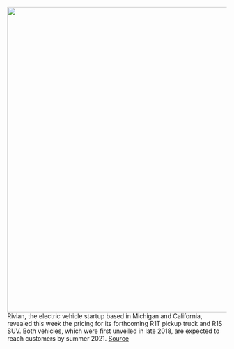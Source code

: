 <img src='https://cdn.vox-cdn.com/thumbor/Juqk1IrMPZrFM7iLnWbeK48yuaI=/0x0:2040x1360/1200x800/filters:focal(857x517:1183x843)/cdn.vox-cdn.com/uploads/chorus_image/image/67785787/rivian_electric_truck_3736.0.jpg' width='700px' /><br/>
Rivian, the electric vehicle startup based in Michigan and California, revealed this week the pricing for its forthcoming R1T pickup truck and R1S SUV. Both vehicles, which were first unveiled in late 2018, are expected to reach customers by summer 2021.
<a href='https://www.theverge.com/2020/11/13/21563949/rivian-electric-truck-suv-price-r1t-r1s-hands-free'> Source <a/>